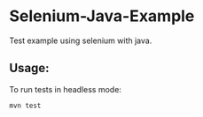 # Selenium-Java-Example
Test example using selenium with java.

## Usage:
To run tests in headless mode:

``` mvn test ```
